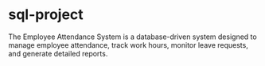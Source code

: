 # sql-project
The Employee Attendance System is a database-driven system designed to manage employee attendance, track work hours, monitor leave requests, and generate detailed reports.
